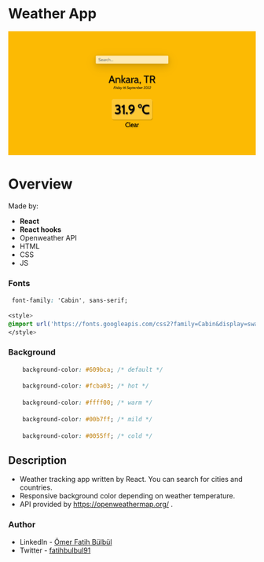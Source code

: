 # Weather App
![](./screenshot.png)
# Overview
Made by:
- **React**
- **React hooks**
- Openweather API
- HTML
- CSS
- JS

### Fonts
```css
 font-family: 'Cabin', sans-serif;
```
```css
<style>
@import url('https://fonts.googleapis.com/css2?family=Cabin&display=swap');
</style>
```
### Background
``` css
    background-color: #609bca; /* default */

    background-color: #fcba03; /* hot */

    background-color: #ffff00; /* warm */

    background-color: #00b7ff; /* mild */

    background-color: #0055ff; /* cold */

```
## Description 
- Weather tracking app written by React. You can search for cities and countries.
- Responsive background color depending on weather temperature.
- API provided by https://openweathermap.org/ .

### Author
- LinkedIn - [Ömer Fatih Bülbül](https://www.linkedin.com/in/ömer-fatih-bülbül-74a890236/)
- Twitter - [fatihbulbul91](https://twitter.com/fatihbulbul91)
